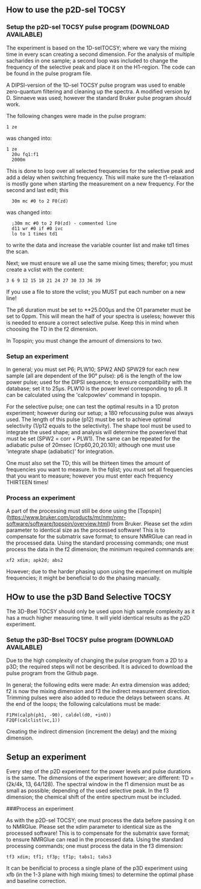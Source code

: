 ## How to use the p2D-sel TOCSY
### Setup the p2D-sel TOCSY pulse program (DOWNLOAD AVAILABLE)

The experiment is based on the 1D-selTOCSY; where we vary the mixing time in every scan creating a second dimension.
For the analysis of multiple sacharides in one sample; a second loop was included to change the frequency of the selective peak and place it on the H1-region.
The code can be found in the pulse program file.

A DIPSI-version of the 1D-sel TOCSY pulse program was used to enable zero-quantum filtering and cleaning up the spectra.
A modified version by D. Sinnaeve was used; however the standard Bruker pulse program should work.

The following changes were made in the pulse program:

```
1 ze
```
was changed into:
```
1 ze
  20u fq1:f1
  2000m
```
This is done to loop over all selected frequencies for the selective peak and add a delay when switching frequency. This will make sure the t1-relaxation is mostly gone when starting the measurement on a new frequency.
For the second and last edit; this
```
  30m mc #0 to 2 F0(zd)
```
was changed into:
```
  ;30m mc #0 to 2 F0(zd) - commented line
  d11 wr #0 if #0 ivc
  lo to 1 times td1
```
to write the data and increase the variable counter list and make td1 times the scan.

Next; we must ensure we all use the same mixing times; therefor; you must create a vclist with the content:
```
3 6 9 12 15 18 21 24 27 30 33 36 39
```
If you use a file to store the vclist; you MUST put each number on a new line!

The p6 duration must be set to **25.000µs and the O1 parameter must be set to 0ppm.
This will mean the half of your spectra is useless; however this is needed to ensure a correct selective pulse. Keep this in mind when choosing the TD in the f2 dimension.

In Topspin; you must change the amount of dimensions to two.

### Setup an experiment

In general; you must set P6; PLW10; SPW2 AND SPW29 for each new sample (all are dependent of the 90° pulse):
p6 is the length of the low power pulse; used for the DIPSI sequence; to ensure compatibility with the database; set it to 25µs.
PLW10 is the power level corresponding to p6. It can be calculated using the 'calcpowlev' command in topspin.

For the selective pulse; one can test the optimal results in a 1D proton experiment; however during our setup; a 180 refocussing pulse was always used.
The length of this pulse (p12) must be set to achieve optimal selectivity (1/p12 equals to the selectivity).
The shape tool must be used to integrate the used shape; and analysis will determine the powerlevel that must be set (SPW2 = corr + PLW1).
The same can be repeated for the adiabatic pulse of 20msec (Crp60,20,20.10); although one must use 'integrate shape (adiabatic)' for integration.

One must also set the TD; this will be thirteen times the amount of frequencies you want to measure.
In the fqlist; you must set all frequencies that you want to measure; however you must enter each frequency THIRTEEN times!

### Process an experiment

A part of the processing must still be done using the [Topspin] (https://www.bruker.com/products/mr/nmr/nmr-software/software/topspin/overview.html) from Bruker.
Please set the xdim parameter to identical size as the processed software!
This is to compensate for the submatrix save format; to ensure NMRGlue can read in the processed data.
Using the standard processing commands; one must process the data in the f2 dimension; the minimum required commands are:

```
xf2 xdim; apk2d; abs2
```

However; due to the harder phasing upon using the experiment on multiple frequencies; it might be beneficial to do the phasing manually.

## HOw to use the p3D Band Selective TOCSY

The 3D-Bsel TOCSY should only be used upon high sample complexity as it has a much higher measuring time. It will yield identical results as the p2D experiment.

### Setup the p3D-Bsel TOCSY pulse program (DOWNLOAD AVAILABLE)

Due to the high complexity of changing the pulse program from a 2D to a p3D; the required steps will not be described.
It is adviced to download the pulse program from the Github page.

In general; the following edits were made:
An extra dimension was added; f2 is now the mixing dimension and f3 the indirect measurement direction.
Trimming pulses were also added to reduce the delays between scans.
At the end of the loops; the following calculations must be made:
```
F1PH(calph(ph1, -90), caldel(d0, +in0))
F2QF(calclist(vc,1))

```
Creating the indirect dimension (increment the delay) and the mixing dimension.

## Setup an experiment

Every step of the p2D experiment for the power levels and pulse durations is the same.
The dimensions of the experiment however; are different: TD = (2k/4k, 13, 64/128).
The spectral window in the f1 dimension must be as small as possible; depending of the used selective peak.
In the f3 dimension; the chemical shift of the entire spectrum must be included.

###Process an experiment

As with the p2D-sel TOCSY; one must process the data before passing it on to NMRGlue.
Please set the xdim parameter to identical size as the processed software!
This is to compensate for the submatrix save format; to ensure NMRGlue can read in the processed data.
Using the standard processing commands; one must process the data in the f3 dimension:
```
tf3 xdim; tf1; tf3p; tf1p; tabs1; tabs3
```
It can be benificial to process a single plane of the p3D experiment using xfb (in the 1-3 plane with high mixing times) to determine the optimal phase and baseline correction.